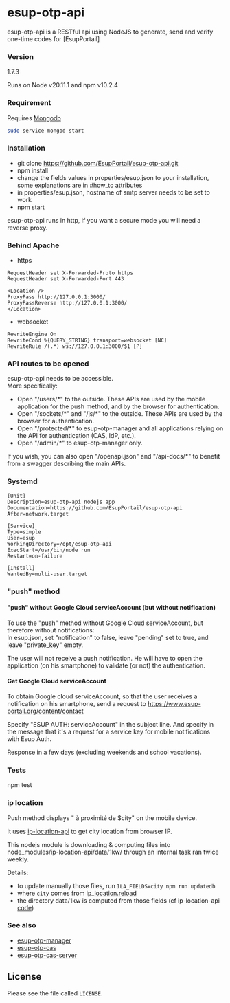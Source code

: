 # esup-otp-api

esup-otp-api is a RESTful api using NodeJS to generate, send and verify one-time codes for [EsupPortail]

### Version
1.7.3

Runs on Node v20.11.1 and npm v10.2.4

### Requirement

Requires [Mongodb](https://docs.mongodb.com/manual/tutorial/install-mongodb-on-ubuntu)

```bash
sudo service mongod start
```

### Installation
- git clone https://github.com/EsupPortail/esup-otp-api.git
- npm install
- change the fields values in properties/esup.json to your installation, some explanations are in #how_to attributes
- in properties/esup.json, hostname of smtp server needs to be set to work
- npm start

esup-otp-api runs in http, if you want a secure mode you will need a reverse proxy.

### Behind Apache
- https 

```
RequestHeader set X-Forwarded-Proto https
RequestHeader set X-Forwarded-Port 443

<Location />
ProxyPass http://127.0.0.1:3000/
ProxyPassReverse http://127.0.0.1:3000/
</Location>
```

- websocket

```
RewriteEngine On
RewriteCond %{QUERY_STRING} transport=websocket [NC]
RewriteRule /(.*) ws://127.0.0.1:3000/$1 [P]
```

### API routes to be opened
esup-otp-api needs to be accessible.\
More specifically:
- Open "/users/\*" to the outside. These APIs are used by the mobile application for the push method, and by the browser for authentication.
- Open "/sockets/\*" and "/js/\*" to the outside. These APIs are used by the browser for authentication.
- Open "/protected/\*" to esup-otp-manager and all applications relying on the API for authentication (CAS, IdP, etc.).
- Open "/admin/\*" to esup-otp-manager only.

If you wish, you can also open "/openapi.json" and "/api-docs/\*" to benefit from a swagger describing the main APIs.

### Systemd

```
[Unit]
Description=esup-otp-api nodejs app
Documentation=https://github.com/EsupPortail/esup-otp-api
After=network.target

[Service]
Type=simple
User=esup
WorkingDirectory=/opt/esup-otp-api
ExecStart=/usr/bin/node run
Restart=on-failure

[Install]
WantedBy=multi-user.target
```

### "push" method
#### "push" without Google Cloud serviceAccount (but without notification)
To use the "push" method without Google Cloud serviceAccount, but therefore without notifications:\
In esup.json, set "notification" to false, leave "pending" set to true, and leave "private_key" empty.

The user will not receive a push notification. He will have to open the application (on his smartphone) to validate (or not) the authentication.

#### Get Google Cloud serviceAccount
To obtain Google cloud serviceAccount, so that the user receives a notification on his smartphone, send a request to https://www.esup-portail.org/content/contact

Specify "ESUP AUTH: serviceAccount" in the subject line. And specify in the message that it's a request for a service key for mobile notifications with Esup Auth.

Response in a few days (excluding weekends and school vacations).

### Tests
npm test

### ip location

Push method displays " à proximité de $city" on the mobile device.

It uses [ip-location-api](https://github.com/sapics/ip-location-api) to get city location from browser IP.

This nodejs module is downloading & computing files into node_modules/ip-location-api/data/1kw/ through an internal task ran twice weekly.

Details:
- to update manually those files, run `ILA_FIELDS=city npm run updatedb`
- where `city` comes from [ip_location.reload](https://github.com/EsupPortail/esup-otp-api/blob/master/methods/push.js#L50)
- the directory data/1kw is computed from those fields (cf ip-location-api [code](https://github.com/sapics/ip-location-api/blob/95b7329db402b5872473f48c90469c2d77de23e2/src/setting.mjs#L167))

### See also
- [esup-otp-manager](https://github.com/EsupPortail/esup-otp-manager)
- [esup-otp-cas](https://github.com/EsupPortail/esup-otp-cas)
- [esup-otp-cas-server](https://github.com/EsupPortail/esup-otp-cas-server)

License
----

Please see the file called `LICENSE`.
